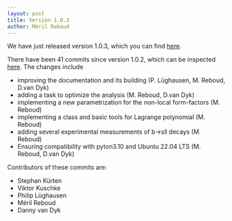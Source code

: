 ```yaml
---
layout: post
title: Version 1.0.3
author: Méril Reboud
---
```


We have just released version 1.0.3, which you can find [here](https://github.com/eos/eos/releases/tag/v1.0.3).

There have been 41 commits since version 1.0.2, which can be inspected [here](https://github.com/eos/eos/compare/v1.0.2...v1.0.3).
The changes include

 - improving the documentation and its building (P. Lüghausen, M. Reboud, D.van Dyk)
 - adding a task to optimize the analysis (M. Reboud, D.van Dyk)
 - implementing a new parametrization for the non-local form-factors (M. Reboud)
 - implementing a class and basic tools for Lagrange polynomial (M. Reboud)
 - adding several experimental measurements of b->sll decays (M. Reboud)
 - Ensuring compatibility with pyton3.10 and Ubuntu 22.04 LTS (M. Reboud, D.van Dyk)

Contributors of these commits are:
 - Stephan Kürten
 - Viktor Kuschke
 - Philip Lüghausen
 - Méril Reboud
 - Danny van Dyk
